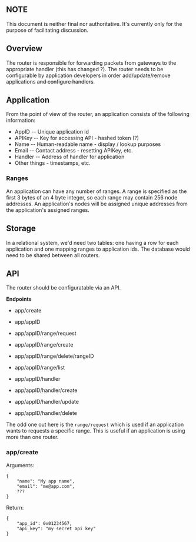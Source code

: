 ## NOTE

This document is neither final nor authoritative. 
It's currently only for the purpose of facilitating discussion. 

## Overview

The router is responsible for forwarding packets from gateways to the appropriate
handler (this has changed ?). The router needs to be configurable by application developers in order 
add/update/remove applications ~~and configure handlers~~. 

## Application

From the point of view of the router, an application consists of the following 
information: 

* AppID   -- Unique application id
* APIKey  -- Key for accessing API - hashed token (?) 
* Name    -- Human-readable name - display / lookup purposes
* Email   -- Contact address - resetting APIKey, etc. 
* Handler -- Address of handler for application
* Other things - timestamps, etc. 

### Ranges

An application can have any number of ranges. A range is specified as the first
3 bytes of an 4 byte integer, so each range may contain 256 node addresses. An 
application's nodes will be assigned unique addresses from the application's 
assigned ranges. 

## Storage

In a relational system, we'd need two tables: one having a row for each 
application and one mapping ranges to application ids. The database would 
need to be shared between all routers. 

## API

The router should be configuratable via an API. 

**Endpoints**

* app/create
* app/appID
* app/appID/range/request
* app/appID/range/create
* app/appID/range/delete/rangeID
* app/appID/range/list

* app/appID/handler
* app/appID/handler/create
* app/appID/handler/update
* app/appID/handler/delete

The odd one out here is the `range/request` which is used if an application 
wants to requests a specific range. This is useful if an application is using
more than one router. 

### app/create

Arguments:

```
{
	"name": "My app name",
    "email": "me@app.com",
    ???
}
```

Return:

```
{
    "app_id": 0x01234567,
    "api_key": "my secret api key"
}
```

